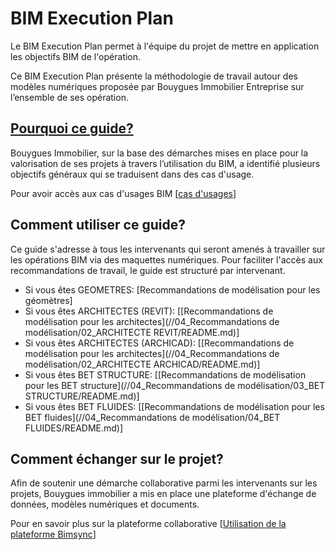# BIM Execution Plan

Le BIM Execution Plan permet à l'équipe du projet de mettre en application les objectifs BIM de l'opération.

Ce BIM Execution Plan présente la méthodologie de travail autour des modèles numériques proposée par Bouygues Immobilier Entreprise sur l’ensemble de ses opération.

## [Pourquoi ce guide?](//03_CasUsages/README.md)

Bouygues Immobilier, sur la base des démarches mises en place pour la valorisation de ses projets à travers l’utilisation du BIM, a identifié plusieurs objectifs généraux qui se traduisent dans des cas d'usage.

Pour avoir accès aux cas d'usages BIM \[[cas d'usages](//03_CasUsages/README.md)\]

## Comment utiliser ce guide?

Ce guide s'adresse à tous les intervenants qui seront amenés à travailler sur les opérations BIM via des maquettes numériques. Pour faciliter l'accès aux recommandations de travail, le guide est structuré par intervenant.

* Si vous êtes GEOMETRES: \[Recommandations de modélisation pour les géomètres\]
* Si vous êtes ARCHITECTES \(REVIT\): \[[Recommandations de modélisation pour les architectes](//04_Recommandations de modélisation/02_ARCHITECTE REVIT/README.md)\]
* Si vous êtes ARCHITECTES \(ARCHICAD\): \[[Recommandations de modélisation pour les architectes](//04_Recommandations de modélisation/02_ARCHITECTE ARCHICAD/README.md)\]
* Si vous êtes BET STRUCTURE: \[[Recommandations de modélisation pour les BET structure](//04_Recommandations de modélisation/03_BET STRUCTURE/README.md)\]
* Si vous êtes BET FLUIDES: \[[Recommandations de modélisation pour les BET fluides](//04_Recommandations de modélisation/04_BET FLUIDES/README.md)\]

## Comment échanger sur le projet?

Afin de soutenir une démarche collaborative parmi les intervenants sur les projets, Bouygues immobilier a mis en place une plateforme d'échange de données, modèles numériques et documents.

Pour en savoir plus sur la plateforme collaborative \[[Utilisation de la plateforme Bimsync](//02_PlateformeBIM/README.md)\]

